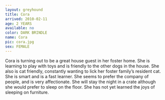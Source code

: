 ```yaml
---
layout: greyhound
title: Cora
arrived: 2010-02-11
age: 2 YEARS
available: no
color: DARK BRINDLE
name: Cora
pic: cora.jpg
sex: FEMALE
---
```


Cora is turning out to be a great house guest in her foster home. She is learning to play with toys and is friendly to
the other dogs in the house. She also is cat friendly, constantly wanting to lick her foster family’s resident cat. She
is smart and is a fast learner. She seems to prefer the company of people, and is very affectionate. She will stay the
night in a crate although she would prefer to sleep on the floor. She has not yet learned the joys of sleeping on
furniture.
